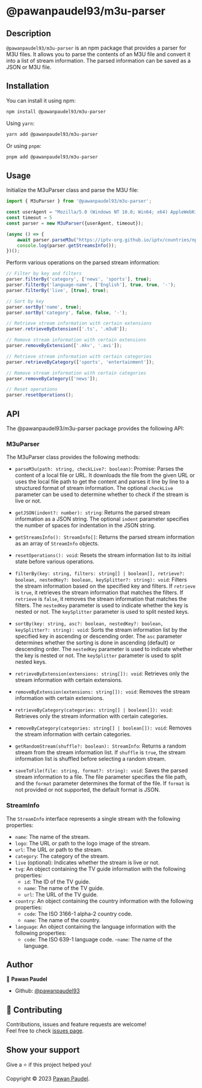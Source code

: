 # @pawanpaudel93/m3u-parser

## Description

`@pawanpaudel93/m3u-parser` is an npm package that provides a parser for M3U files. It allows you to parse the contents of an M3U file and convert it into a list of stream information. The parsed information can be saved as a JSON or M3U file.

## Installation

You can install it using npm:

```sh
npm install @pawanpaudel93/m3u-parser
```

Using `yarn`:

```sh
yarn add @pawanpaudel93/m3u-parser
```

Or using `pnpm`:

```sh
pnpm add @pawanpaudel93/m3u-parser
```

## Usage

Initialize the M3uParser class and parse the M3U file:

```ts
import { M3uParser } from '@pawanpaudel93/m3u-parser';

const userAgent = "Mozilla/5.0 (Windows NT 10.0; Win64; x64) AppleWebKit/537.36 (KHTML, like Gecko) Chrome/83.0.4103.97 Safari/537.36";
const timeout = 5
const parser = new M3uParser({userAgent, timeout});

(async () => {
    await parser.parseM3u("https://iptv-org.github.io/iptv/countries/np.m3u");
    console.log(parser.getStreamsInfo());
})();
```

Perform various operations on the parsed stream information:

```ts
// Filter by key and filters
parser.filterBy('category', ['news', 'sports'], true);
parser.filterBy('language-name', ['English'], true, true, '-');
parser.filterBy('live', [true], true);

// Sort by key
parser.sortBy('name', true);
parser.sortBy('category', false, false, '-');

// Retrieve stream information with certain extensions
parser.retrieveByExtension(['.ts', '.m3u8']);

// Remove stream information with certain extensions
parser.removeByExtension(['.mkv', '.avi']);

// Retrieve stream information with certain categories
parser.retrieveByCategory(['sports', 'entertainment']);

// Remove stream information with certain categories
parser.removeByCategory(['news']);

// Reset operations
parser.resetOperations();
```

## API

The @pawanpaudel93/m3u-parser package provides the following API:

### M3uParser

The M3uParser class provides the following methods:

- `parseM3u(path: string, checkLive?: boolean)`: Promise<void>: Parses the content of a local file or URL. It downloads the file from the given URL or uses the local file path to get the content and parses it line by line to a structured format of stream information. The optional `checkLive` parameter can be used to determine whether to check if the stream is live or not.

- `getJSON(indent?: number): string`: Returns the parsed stream information as a JSON string. The optional `indent` parameter specifies the number of spaces for indentation in the JSON string.

- `getStreamsInfo(): StreamInfo[]`: Returns the parsed stream information as an array of `StreamInfo` objects.

- `resetOperations(): void`: Resets the stream information list to its initial state before various operations.

- `filterBy(key: string, filters: string[] | boolean[], retrieve?: boolean, nestedKey?: boolean, keySplitter?: string): void`: Filters the stream information based on the specified key and filters. If `retrieve` is `true`, it retrieves the stream information that matches the filters. If `retrieve` is `false`, it removes the stream information that matches the filters. The `nestedKey` parameter is used to indicate whether the key is nested or not. The `keySplitter` parameter is used to split nested keys.

- `sortBy(key: string, asc?: boolean, nestedKey?: boolean, keySplitter?: string): void`: Sorts the stream information list by the specified key in ascending or descending order. The `asc` parameter determines whether the sorting is done in ascending (default) or descending order. The `nestedKey` parameter is used to indicate whether the key is nested or not. The `keySplitter` parameter is used to split nested keys.

- `retrieveByExtension(extensions: string[]): void`: Retrieves only the stream information with certain extensions.

- `removeByExtension(extensions: string[]): void`: Removes the stream information with certain extensions.

- `retrieveByCategory(categories: string[] | boolean[]): void`: Retrieves only the stream information with certain categories.

- `removeByCategory(categories: string[] | boolean[]): void`: Removes the stream information with certain categories.

- `getRandomStream(shuffle?: boolean): StreamInfo`: Returns a random stream from the stream information list. If `shuffle` is `true`, the stream information list is shuffled before selecting a random stream.

- `saveToFile(file: string, format?: string): void`: Saves the parsed stream information to a file. The file parameter specifies the file path, and the `format` parameter determines the format of the file. If `format` is not provided or not supported, the default format is JSON.

### StreamInfo

The `StreamInfo` interface represents a single stream with the following properties:

- `name`: The name of the stream.
- `logo`: The URL or path to the logo image of the stream.
- `url`: The URL or path to the stream.
- `category`: The category of the stream.
- `live` (optional): Indicates whether the stream is live or not.
- `tvg`: An object containing the TV guide information with the following properties:
  - `id`: The ID of the TV guide.
  - `name`: The name of the TV guide.
  - `url`: The URL of the TV guide.
- `country`: An object containing the country information with the following properties:
  - `code`: The ISO 3166-1 alpha-2 country code.
  - `name`: The name of the country.
- `language`: An object containing the language information with the following properties:
  - `code`: The ISO 639-1 language code.
    -`name`: The name of the language.

## Author

👤 **Pawan Paudel**

- Github: [@pawanpaudel93](https://github.com/pawanpaudel93)

## 🤝 Contributing

Contributions, issues and feature requests are welcome!<br />Feel free to check [issues page](https://github.com/pawanpaudel93/ts-m3u-parser/issues).

## Show your support

Give a ⭐️ if this project helped you!

Copyright © 2023 [Pawan Paudel](https://github.com/pawanpaudel93).<br />

